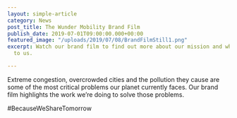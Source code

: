 ```yaml
---
layout: simple-article
category: News
post_title: The Wunder Mobility Brand Film
publish_date: 2019-07-01T09:00:00.000+00:00
featured_image: "/uploads/2019/07/08/BrandFilmStill1.png"
excerpt: Watch our brand film to find out more about our mission and why it's important
  to us.

---
```

Extreme congestion, overcrowded cities and the pollution they cause are some of the most critical problems our planet currently faces. Our brand film highlights the work we’re doing to solve those problems.

\#BecauseWeShareTomorrow

